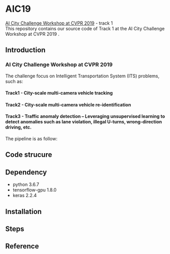 # AIC19
[AI City Challenge Workshop at CVPR 2019](https://www.aicitychallenge.org/) - track 1    
This repository contains our source code of Track 1 at the AI City Challenge Workshop at CVPR 2019 .
## Introduction

### AI City Challenge Workshop at CVPR 2019 
The challenge focus on Intelligent Transportation System (ITS) problems, such as:

#### Track1 - City-scale multi-camera vehicle tracking
#### Track2 - City-scale multi-camera vehicle re-identification
#### Track3 - Traffic anomaly detection – Leveraging unsupervised learning to detect anomalies such as lane violation, illegal U-turns, wrong-direction driving, etc.

The pipeline is as follow:

## Code strucure

## Dependency
- python 3.6.7
- tensorflow-gpu 1.8.0
- keras 2.2.4

## Installation

## Steps

## Reference
